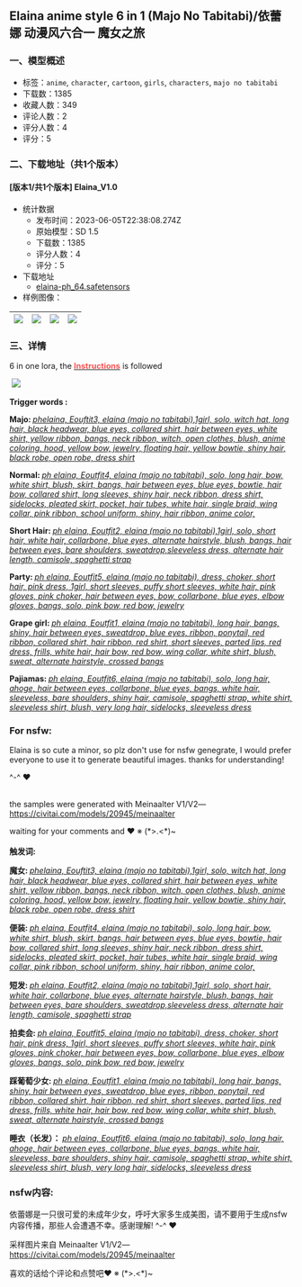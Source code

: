 ## Elaina anime style 6 in 1 (Majo No Tabitabi)/依蕾娜 动漫风六合一 魔女之旅
### 一、模型概述

- 标签：`anime`, `character`, `cartoon`, `girls`, `characters`, `majo no tabitabi`
- 下载数：1385
- 收藏人数：349
- 评论人数：2
- 评分人数：4
- 评分：5

### 二、下载地址（共1个版本）

#### [版本1/共1个版本] Elaina_V1.0

- 统计数据
  - 发布时间：2023-06-05T22:38:08.274Z
  - 原始模型：SD 1.5
  - 下载数：1385
  - 评分人数：4
  - 评分：5
- 下载地址
  - [elaina-ph_64.safetensors](https://civitai.com/api/download/models/90021)
- 样例图像：

| <img src="https://image.civitai.com/xG1nkqKTMzGDvpLrqFT7WA/8ba19033-6863-44f7-a7b4-e9f2753100ea/width=450/1043722.jpeg" /> | <img src="https://image.civitai.com/xG1nkqKTMzGDvpLrqFT7WA/702e5bd2-3dfb-4bf3-bbd3-07e4f6a112a4/width=450/1043564.jpeg" /> | <img src="https://image.civitai.com/xG1nkqKTMzGDvpLrqFT7WA/76e83457-14bc-4e62-a153-f6f0335d3173/width=450/1043565.jpeg" /> | <img src="https://image.civitai.com/xG1nkqKTMzGDvpLrqFT7WA/3d6dac52-edb1-414e-9387-9c9afd142340/width=450/1043568.jpeg" /> |
| ---- | ---- | ---- | ---- |


### 三、详情
<p>6 in one lora, the <strong><u><span style="color:#fa5252">Instructions</span></u></strong> is followed</p><p> <img src="https://image.civitai.com/xG1nkqKTMzGDvpLrqFT7WA/0918e9f2-a996-4013-839f-d63ae731acef/width=525/0918e9f2-a996-4013-839f-d63ae731acef.jpeg" /></p><p><strong>Trigger words :</strong> </p><p><strong>Majo: </strong><em><u>phelaina, Eouftit3, elaina (majo no tabitabi),1girl, solo, witch hat, long hair, black headwear, blue eyes, collared shirt, hair between eyes, white shirt, yellow ribbon, bangs, neck ribbon, witch, open clothes, blush, anime coloring, hood, yellow bow, jewelry, floating hair, yellow bowtie, shiny hair, black robe, open robe, dress shirt</u></em></p><p></p><p><strong>Normal: </strong><em><u>ph elaina, Eoutfit4, elaina (majo no tabitabi), solo, long hair, bow, white shirt, blush, skirt, bangs, hair between eyes, blue eyes, bowtie, hair bow, collared shirt, long sleeves, shiny hair, neck ribbon, dress shirt, sidelocks, pleated skirt, pocket, hair tubes, white hair, single braid, wing collar, pink ribbon, school uniform, shiny, hair ribbon, anime color,</u></em></p><p></p><p><strong>Short Hair: </strong><em><u>ph elaina, Eoutfit2, elaina (majo no tabitabi),1girl, solo, short hair, white hair, collarbone, blue eyes, alternate hairstyle, blush, bangs, hair between eyes, bare shoulders, sweatdrop,sleeveless dress, alternate hair length, camisole, spaghetti strap</u></em></p><p></p><p><strong>Party: </strong><em><u>ph elaina, Eoutfit5, elaina (majo no tabitabi), dress, choker, short hair, pink dress, 1girl, short sleeves, puffy short sleeves, white hair, pink gloves, pink choker, hair between eyes, bow, collarbone, blue eyes, elbow gloves, bangs, solo, pink bow, red bow, jewelry</u></em></p><p></p><p><strong>Grape girl: </strong><em><u>ph elaina, Eoutfit1, elaina (majo no tabitabi), long hair, bangs, shiny, hair between eyes, sweatdrop, blue eyes, ribbon, ponytail, red ribbon, collared shirt, hair ribbon, red shirt, short sleeves, parted lips, red dress, frills, white hair, hair bow, red bow, wing collar, white shirt, blush, sweat, alternate hairstyle, crossed bangs</u></em></p><p></p><p><strong>Pajiamas: </strong><em><u>ph elaina, Eoutfit6, elaina (majo no tabitabi), solo, long hair, ahoge, hair between eyes, collarbone, blue eyes, bangs, white hair, sleeveless, bare shoulders, shiny hair, camisole, spaghetti strap, white shirt, sleeveless shirt, blush, very long hair, sidelocks, sleeveless dress</u></em></p><p></p><h3 id="heading-1056"><strong>For nsfw:</strong></h3><p>Elaina is so cute a minor, so plz don't use for nsfw genegrate, I would prefer everyone to use it to generate beautiful images. thanks for understanding!</p><p>^-^ ❤ </p><p><br />the samples were generated with Meinaalter V1/V2—<a target="_blank" rel="ugc" href="https://civitai.com/models/20945/meinaalter">https://civitai.com/models/20945/meinaalter</a></p><p>waiting for your comments and ❤ ※ (*&gt;.&lt;*)~<br /><br /><strong>触发词:</strong> </p><p><strong>魔女: </strong><em><u>phelaina, Eouftit3, elaina (majo no tabitabi),1girl, solo, witch hat, long hair, black headwear, blue eyes, collared shirt, hair between eyes, white shirt, yellow ribbon, bangs, neck ribbon, witch, open clothes, blush, anime coloring, hood, yellow bow, jewelry, floating hair, yellow bowtie, shiny hair, black robe, open robe, dress shirt</u></em></p><p></p><p><strong>便装: </strong><em><u>ph elaina, Eoutfit4, elaina (majo no tabitabi), solo, long hair, bow, white shirt, blush, skirt, bangs, hair between eyes, blue eyes, bowtie, hair bow, collared shirt, long sleeves, shiny hair, neck ribbon, dress shirt, sidelocks, pleated skirt, pocket, hair tubes, white hair, single braid, wing collar, pink ribbon, school uniform, shiny, hair ribbon, anime color,</u></em></p><p></p><p><strong>短发: </strong><em><u>ph elaina, Eoutfit2, elaina (majo no tabitabi),1girl, solo, short hair, white hair, collarbone, blue eyes, alternate hairstyle, blush, bangs, hair between eyes, bare shoulders, sweatdrop,sleeveless dress, alternate hair length, camisole, spaghetti strap</u></em></p><p></p><p><strong>拍卖会: </strong><em><u>ph elaina, Eoutfit5, elaina (majo no tabitabi), dress, choker, short hair, pink dress, 1girl, short sleeves, puffy short sleeves, white hair, pink gloves, pink choker, hair between eyes, bow, collarbone, blue eyes, elbow gloves, bangs, solo, pink bow, red bow, jewelry</u></em></p><p></p><p><strong>踩葡萄少女: </strong><em><u>ph elaina, Eoutfit1, elaina (majo no tabitabi), long hair, bangs, shiny, hair between eyes, sweatdrop, blue eyes, ribbon, ponytail, red ribbon, collared shirt, hair ribbon, red shirt, short sleeves, parted lips, red dress, frills, white hair, hair bow, red bow, wing collar, white shirt, blush, sweat, alternate hairstyle, crossed bangs</u></em></p><p></p><p><strong>睡衣（长发）： </strong><em><u>ph elaina, Eoutfit6, elaina (majo no tabitabi), solo, long hair, ahoge, hair between eyes, collarbone, blue eyes, bangs, white hair, sleeveless, bare shoulders, shiny hair, camisole, spaghetti strap, white shirt, sleeveless shirt, blush, very long hair, sidelocks, sleeveless dress</u></em></p><p></p><h3 id="heading-258"><strong>nsfw内容:</strong></h3><p>依蕾娜是一只很可爱的未成年少女，呼吁大家多生成美图，请不要用于生成nsfw内容传播，那些人会遭遇不幸。感谢理解! ^-^ ❤ </p><p>采样图片来自 Meinaalter V1/V2—<a target="_blank" rel="ugc" href="https://civitai.com/models/20945/meinaalter">https://civitai.com/models/20945/meinaalter</a></p><p>喜欢的话给个评论和点赞吧❤ ※ (*&gt;.&lt;*)~</p>